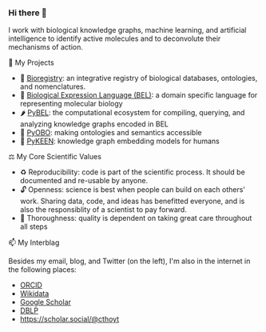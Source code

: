 ### Hi there 👋

I work with biological knowledge graphs, machine learning, and artificial intelligence to identify active molecules and to deconvolute their mechanisms of action.

🧰 My Projects

- 📮 [Bioregistry](https://github.com/biopragmatics/bioregistry): an integrative registry of biological databases, ontologies, and nomenclatures.
- 🧬 [Biological Expression Language (BEL)](https://biological-expression-language.github.io/): a domain specific language for representing molecular biology
- 🌶️ [PyBEL](https://github.com/pybel): the computational ecosystem for compiling, querying, and analyzing knowledge graphs encoded in BEL
- 📛 [PyOBO](https://github.com/pyobo): making ontologies and semantics accessible
- 🤖 [PyKEEN](https://github.com/pykeen): knowledge graph embedding models for humans 

⚖️ My Core Scientific Values

- ♻️ Reproducibility: code is part of the scientific process. It should be documented and re-usable by anyone.
- 🔓 Openness: science is best when people can build on each others' work. Sharing data, code, and ideas has benefitted everyone, and is also the responsiblity of a scientist to pay forward.
- 🎯 Thoroughness: quality is dependent on taking great care throughout all steps

📫 My Interblag

Besides my email, blog, and Twitter (on the left), I'm also in the internet in the following places:

- [ORCID](https://orcid.org/0000-0003-4423-4370) 
- [Wikidata](https://www.wikidata.org/wiki/Q47475003)
- [Google Scholar](https://scholar.google.com/citations?user=PjrpzUIAAAAJ)
- [DBLP](https://dblp.org/pid/199/2168)
- <a rel="me" href="https://scholar.social/@cthoyt" title="cthoyt">https://scholar.social/@cthoyt</a>

<!--
**cthoyt/cthoyt** is a ✨ _special_ ✨ repository because its `README.md` (this file) appears on your GitHub profile.

Here are some ideas to get you started:

- 🔭 I’m currently working on ...
- 🌱 I’m currently learning ...
- 👯 I’m looking to collaborate on ...
- 🤔 I’m looking for help with ...
- 💬 Ask me about ...
- 📫 How to reach me: ...
- 😄 Pronouns: ...
- ⚡ Fun fact: ...
-->
